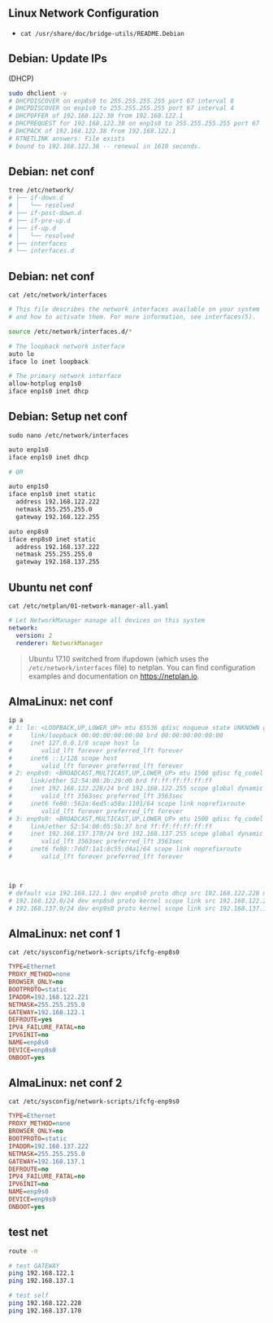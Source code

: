 ## Linux Network Configuration
- `cat /usr/share/doc/bridge-utils/README.Debian`


## Debian: Update IPs
(DHCP)
```bash
sudo dhclient -v
# DHCPDISCOVER on enp8s0 to 255.255.255.255 port 67 interval 8
# DHCPDISCOVER on enp1s0 to 255.255.255.255 port 67 interval 4
# DHCPOFFER of 192.168.122.38 from 192.168.122.1
# DHCPREQUEST for 192.168.122.38 on enp1s0 to 255.255.255.255 port 67
# DHCPACK of 192.168.122.38 from 192.168.122.1
# RTNETLINK answers: File exists
# bound to 192.168.122.38 -- renewal in 1610 seconds.
```


## Debian: net conf
```bash
tree /etc/network/
# ├── if-down.d
# │   └── resolved
# ├── if-post-down.d
# ├── if-pre-up.d
# ├── if-up.d
# │   └── resolved
# ├── interfaces
# └── interfaces.d
```


## Debian: net conf
`cat /etc/network/interfaces`
```bash
# This file describes the network interfaces available on your system
# and how to activate them. For more information, see interfaces(5).

source /etc/network/interfaces.d/*

# The loopback network interface
auto lo
iface lo inet loopback

# The primary network interface
allow-hotplug enp1s0
iface enp1s0 inet dhcp
```


## Debian: Setup net conf
`sudo nano /etc/network/interfaces`
```bash
auto enp1s0
iface enp1s0 inet dhcp

# OR

auto enp1s0
iface enp1s0 inet static
  address 192.168.122.222
  netmask 255.255.255.0
  gateway 192.168.122.255

auto enp8s0
iface enp8s0 inet static
  address 192.168.137.222
  netmask 255.255.255.0
  gateway 192.168.137.255
```


## Ubuntu net conf
`cat /etc/netplan/01-network-manager-all.yaml`
```yml
# Let NetworkManager manage all devices on this system
network:
  version: 2
  renderer: NetworkManager
```
> Ubuntu 17.10 switched from ifupdown (which uses the `/etc/network/interfaces`
  file) to netplan. You can find configuration examples and documentation 
  on https://netplan.io.



## AlmaLinux: net conf
```bash
ip a
# 1: lo: <LOOPBACK,UP,LOWER_UP> mtu 65536 qdisc noqueue state UNKNOWN group default qlen 1000
#     link/loopback 00:00:00:00:00:00 brd 00:00:00:00:00:00
#     inet 127.0.0.1/8 scope host lo
#        valid_lft forever preferred_lft forever
#     inet6 ::1/128 scope host 
#        valid_lft forever preferred_lft forever
# 2: enp8s0: <BROADCAST,MULTICAST,UP,LOWER_UP> mtu 1500 qdisc fq_codel state UP group default qlen 1000
#     link/ether 52:54:00:2b:29:d0 brd ff:ff:ff:ff:ff:ff
#     inet 192.168.122.228/24 brd 192.168.122.255 scope global dynamic noprefixroute enp8s0
#        valid_lft 3563sec preferred_lft 3563sec
#     inet6 fe80::562a:6ed5:a58a:1101/64 scope link noprefixroute 
#        valid_lft forever preferred_lft forever
# 3: enp9s0: <BROADCAST,MULTICAST,UP,LOWER_UP> mtu 1500 qdisc fq_codel state UP group default qlen 1000
#     link/ether 52:54:00:05:5b:37 brd ff:ff:ff:ff:ff:ff
#     inet 192.168.137.170/24 brd 192.168.137.255 scope global dynamic noprefixroute enp9s0
#        valid_lft 3563sec preferred_lft 3563sec
#     inet6 fe80::7dd7:1a1:8c55:d4a1/64 scope link noprefixroute 
#        valid_lft forever preferred_lft forever



ip r
# default via 192.168.122.1 dev enp8s0 proto dhcp src 192.168.122.228 metric 100 
# 192.168.122.0/24 dev enp8s0 proto kernel scope link src 192.168.122.228 metric 100 
# 192.168.137.0/24 dev enp9s0 proto kernel scope link src 192.168.137.170 metric 101 
```


## AlmaLinux: net conf 1
`cat /etc/sysconfig/network-scripts/ifcfg-enp8s0`
```ini
TYPE=Ethernet
PROXY_METHOD=none
BROWSER_ONLY=no
BOOTPROTO=static
IPADDR=192.168.122.221
NETMASK=255.255.255.0
GATEWAY=192.168.122.1
DEFROUTE=yes
IPV4_FAILURE_FATAL=no
IPV6INIT=no
NAME=enp8s0
DEVICE=enp8s0
ONBOOT=yes
```


## AlmaLinux: net conf 2
`cat /etc/sysconfig/network-scripts/ifcfg-enp9s0`
```ini
TYPE=Ethernet
PROXY_METHOD=none
BROWSER_ONLY=no
BOOTPROTO=static
IPADDR=192.168.137.222
NETMASK=255.255.255.0
GATEWAY=192.168.137.1
DEFROUTE=no
IPV4_FAILURE_FATAL=no
IPV6INIT=no
NAME=enp9s0
DEVICE=enp9s0
ONBOOT=yes
```


## test net
```bash
route -n

# test GATEWAY
ping 192.168.122.1
ping 192.168.137.1

# test self
ping 192.168.122.228
ping 192.168.137.170
```
